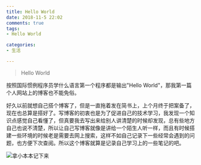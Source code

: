 ```yaml
---
title: Hello World
date: 2018-11-5 22:02
comments: true
tags:
- Hello World

categories:
- 生活

---
```


> Hello World

按照国际惯例程序员学什么语言第一个程序都是输出"Hello World"，那我第一篇个人网站上的博客也不能免俗。

好久以前就想自己搭个博客了，但是一直拖着发在简书上，上个月终于把案备了，现在也总算是搭好了。写博客的初衷也是为了促进自己的技术学习，我发现一个知识点感觉自己看懂了，但真要我去写出来给别人讲清楚的时候却发现，总有些地方自己也说不清楚，所以让自己写博客就像是讲给一个陌生人听一样，而且有时候搭建一些环境的时候老是需要去网上搜索，这样不如自己记录下一些经常会遇到的问题，也方便下次查阅。所以这个博客就算是记录自己学习上的一些笔记的吧。

![拿小本本记下来](https://ws3.sinaimg.cn/large/006tNbRwgy1fwzy7tq85yj30qa0qaamd.jpg)